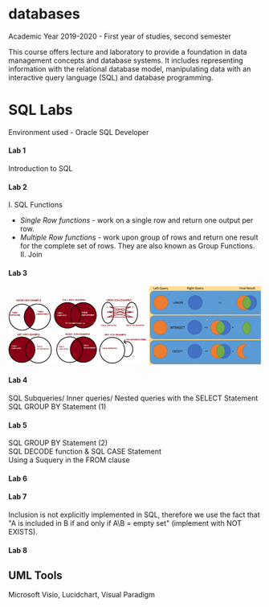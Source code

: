 # databases
Academic Year 2019-2020 - First year of studies, second semester

This course offers lecture and laboratory to provide a foundation in data management concepts and database systems. It includes representing information with the relational database model, manipulating data with an interactive query language (SQL) and database programming.


# SQL Labs
Environment used - Oracle SQL Developer
#### Lab 1
Introduction to SQL
#### Lab 2
I. SQL Functions
- _Single Row functions_ - work on a single row and return one output per row.  
- _Multiple Row functions_ - work upon group of rows and return one result for the complete set of rows. They are also known as Group Functions.
II. Join
#### Lab 3

<p>
<img src="https://github.com/ralucatudor/databases/blob/master/lab-03/images/SQL_JOINS.png" width=55%>
<img src="https://github.com/ralucatudor/databases/blob/master/lab-03/images/SQL_set_operators.png" width=44%>
</p>

#### Lab 4
SQL Subqueries/ Inner queries/ Nested queries with the SELECT Statement \
SQL GROUP BY Statement (1)

#### Lab 5
SQL GROUP BY Statement (2) \
SQL DECODE function & SQL CASE Statement \
Using a Suquery in the FROM clause

#### Lab 6
#### Lab 7
Inclusion is not explicitly implemented in SQL, therefore we use the fact that "A is included in B if and only if A\B = empty set" (implement with NOT EXISTS).
#### Lab 8


## UML Tools
Microsoft Visio, Lucidchart, Visual Paradigm

